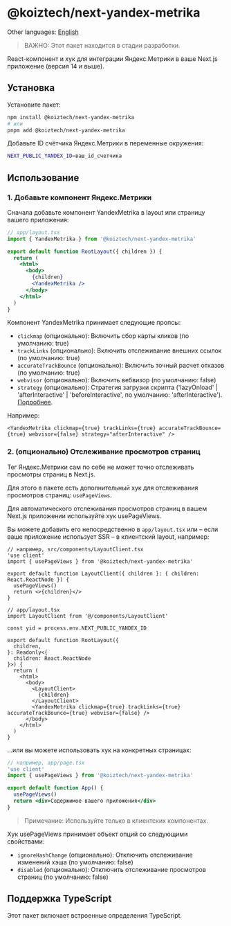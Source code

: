 # @koiztech/next-yandex-metrika

Other languages: [English](README.md)

> ВАЖНО: Этот пакет находится в стадии разработки.

React-компонент и хук для интеграции Яндекс.Метрики в ваше Next.js приложение (версия 14 и выше).

## Установка

Установите пакет:

```bash
npm install @koiztech/next-yandex-metrika
# или
pnpm add @koiztech/next-yandex-metrika
```

Добавьте ID счётчика Яндекс.Метрики в переменные окружения:

```bash
NEXT_PUBLIC_YANDEX_ID=ваш_id_счетчика
```

## Использование

### 1. Добавьте компонент Яндекс.Метрики

Сначала добавьте компонент YandexMetrika в layout или страницу вашего приложения:

```jsx
// app/layout.tsx
import { YandexMetrika } from '@koiztech/next-yandex-metrika'

export default function RootLayout({ children }) {
  return (
    <html>
      <body>
        {children}
        <YandexMetrika />
      </body>
    </html>
  )
}
```

Компонент YandexMetrika принимает следующие пропсы:

- `clickmap` (опционально): Включить сбор карты кликов (по умолчанию: true)
- `trackLinks` (опционально): Включить отслеживание внешних ссылок (по умолчанию: true)
- `accurateTrackBounce` (опционально): Включить точный расчет отказов (по умолчанию: true)
- `webvisor` (опционально): Включить вебвизор (по умолчанию: false)
- `strategy` (опционально): Стратегия загрузки скрипта ('lazyOnload' | 'afterInteractive' | 'beforeInteractive', по умолчанию: 'afterInteractive'). [Подробнее](https://nextjs.org/docs/app/api-reference/components/script#strategy).

Например:

```tsx
<YandexMetrika clickmap={true} trackLinks={true} accurateTrackBounce={true} webvisor={false} strategy="afterInteractive" />
```

### 2. (опционально) Отслеживание просмотров страниц

Тег Яндекс.Метрики сам по себе не может точно отслеживать просмотры страниц в Next.js.

Для этого в пакете есть дополнительный хук для отслеживания просмотров страниц: `usePageViews`.

Для автоматического отслеживания просмотров страниц в вашем Next.js приложении используйте хук usePageViews.

Вы можете добавить его непосредственно в `app/layout.tsx` или – если ваше приложение использует SSR – в клиентский layout, например:

```tsx
// например, src/components/LayoutClient.tsx
'use client'
import { usePageViews } from '@koiztech/next-yandex-metrika'

export default function LayoutClient({ children }: { children: React.ReactNode }) {
  usePageViews()
  return <>{children}</>
}
```

```tsx
// app/layout.tsx
import LayoutClient from '@/components/LayoutClient'

const yid = process.env.NEXT_PUBLIC_YANDEX_ID

export default function RootLayout({
  children,
}: Readonly<{
  children: React.ReactNode
}>) {
  return (
    <html>
      <body>  
        <LayoutClient>
          {children}
        </LayoutClient>
        <YandexMetrika clickmap={true} trackLinks={true} accurateTrackBounce={true} webvisor={false} />
      </body>
    </html>
  )
}
```

...или вы можете использовать хук на конкретных страницах:

```jsx
// например, app/page.tsx
'use client'
import { usePageViews } from '@koiztech/next-yandex-metrika'

export default function App() {
  usePageViews()
  return <div>Содержимое вашего приложения</div>
}
```

> Примечание: Используйте только в клиентских компонентах.

Хук usePageViews принимает объект опций со следующими свойствами:

- `ignoreHashChange` (опционально): Отключить отслеживание изменений хэша (по умолчанию: false)
- `disabled` (опционально): Отключить отслеживание просмотров страниц (по умолчанию: false)

## Поддержка TypeScript

Этот пакет включает встроенные определения TypeScript.